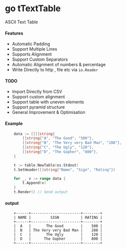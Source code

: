 go tTextTable
=========
ASCII Text Table


#### Features
- Automatic Padding
- Support Multiple Lines
- Supports Alignment
- Support Custom Separators
- Automatic Alignment of numbers & percentage
- Write Directly to http , file etc via `io.Reader`

#### TODO
- Import Directly from CSV
- Support custom alignment
- Support table with uneven elements
- Support pyramid structure
- General Improvement & Optimisation

#### Example
```go
	data := [][]string{
		[]string{"A", "The Good", "500"},
		[]string{"B", "The Very very Bad Man", "288"},
		[]string{"C", "The Ugly", "120"},
		[]string{"D", "The Gopher", "800"},
	}

	t := table.NewTable(os.Stdout)
	t.SetHeader([]string{"Name", "Sign", "Rating"})

	for _, v := range data {
		t.Append(v)
	}
	t.Render() // Send output

```

#### output
```
 	+------+-----------------------+--------+
 	| NAME |         SIGN          | RATING |
 	+------+-----------------------+--------+
 	|  A   |       The Good        |    500 |
 	|  B   | The Very very Bad Man |    288 |
 	|  C   |       The Ugly        |    120 |
 	|  D   |      The Gopher       |    800 |
 	+------+-----------------------+--------+

```

